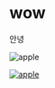 # wow
안녕

![apple](http://www.careshop.co.kr/eimages/editor/Filedata_20160302111675636.jpg)


[![apple](http://www.careshop.co.kr/eimages/editor/Filedata_20160302111675636.jpg)](https://youtu.be/vCLHUnylTas)



